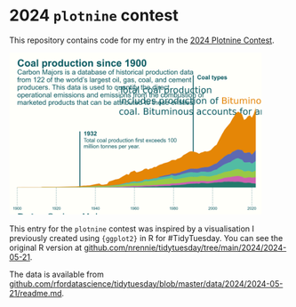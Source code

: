 # 2024 `plotnine` contest

This repository contains code for my entry in the [2024 Plotnine Contest](https://posit.co/blog/announcing-the-2024-plotnine-contest/).

<img src="plot.png" width="90%" alt="area chart of carbon emissions">

This entry for the `plotnine` contest was inspired by a visualisation I previously created using `{ggplot2}` in R for #TidyTuesday. You can see the original R version at [github.com/nrennie/tidytuesday/tree/main/2024/2024-05-21](https://github.com/nrennie/tidytuesday/tree/main/2024/2024-05-21).

The data is available from [github.com/rfordatascience/tidytuesday/blob/master/data/2024/2024-05-21/readme.md](https://github.com/rfordatascience/tidytuesday/blob/master/data/2024/2024-05-21/readme.md).
